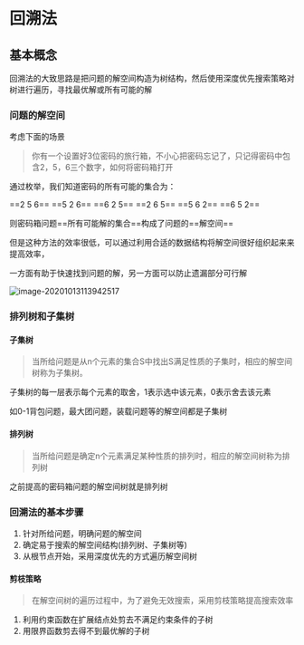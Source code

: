 # 回溯法

## 基本概念

回溯法的大致思路是把问题的解空间构造为树结构，然后使用深度优先搜索策略对树进行遍历，寻找最优解或所有可能的解

### 问题的解空间

考虑下面的场景

> 你有一个设置好3位密码的旅行箱，不小心把密码忘记了，只记得密码中包含2，5，6三个数字，如何将密码箱打开

通过枚举，我们知道密码的所有可能的集合为：

==2 5 6== ==5 2 6== ==6 2 5== ==2 6 5== ==5 6 2== ==6 5 2==

则密码箱问题==所有可能解的集合==构成了问题的==解空间==

但是这种方法的效率很低，可以通过利用合适的数据结构将解空间很好组织起来来提高效率，

一方面有助于快速找到问题的解，另一方面可以防止遗漏部分可行解

![image-20201013113942517](http://img.hjxie.icu/image-20201013113942517.png)

### 排列树和子集树

#### 子集树

> 当所给问题是从n个元素的集合S中找出S满足性质的子集时，相应的解空间树称为子集树。

子集树的每一层表示每个元素的取舍，1表示选中该元素，0表示舍去该元素

如0-1背包问题，最大团问题，装载问题等的解空间都是子集树

#### 排列树

> 当所给问题是确定n个元素满足某种性质的排列时，相应的解空间树称为排列树

之前提高的密码箱问题的解空间树就是排列树

### 回溯法的基本步骤

1. 针对所给问题，明确问题的解空间
2. 确定易于搜索的解空间结构(排列树、子集树等)
3. 从根节点开始，采用深度优先的方式遍历解空间树

#### 剪枝策略

> 在解空间树的遍历过程中，为了避免无效搜索，采用剪枝策略提高搜索效率

1. 利用约束函数在扩展结点处剪去不满足约束条件的子树
2. 用限界函数剪去得不到最优解的子树